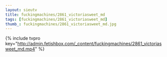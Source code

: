 ```yaml
--- 
layout: sieutv
title: fuckingmachines/2861_victoriasweet_md
tags: [fuckingmachines/2861_victoriasweet_md]
thumb_: fuckingmachines/2861_victoriasweet_md.jpg
---
```

{% include tvpro key="http://admin.fetishbox.com/_content/fuckingmachines/2861_victoriasweet_md.mp4" %} 
